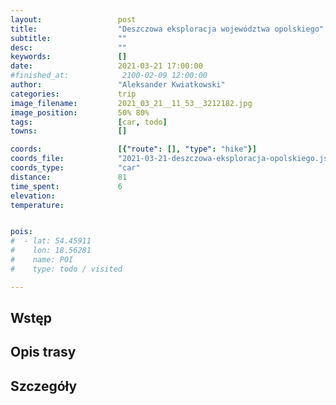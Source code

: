 ```yaml
---
layout:                 post
title:                  "Deszczowa eksploracja województwa opolskiego"
subtitle:               ""
desc:                   ""
keywords:               []
date:                   2021-03-21 17:00:00
#finished_at:            2100-02-09 12:00:00
author:                 "Aleksander Kwiatkowski"
categories:             trip
image_filename:         2021_03_21__11_53__3212182.jpg
image_position:         50% 80%
tags:                   [car, todo]
towns:                  []

coords:                 [{"route": [], "type": "hike"}]
coords_file:            "2021-03-21-deszczowa-eksploracja-opolskiego.json"
coords_type:            "car"
distance:               81
time_spent:             6
elevation:              
temperature:            


pois:
#  - lat: 54.45911
#    lon: 18.56281
#    name: POI
#    type: todo / visited

---
```



## Wstęp

## Opis trasy

## Szczegóły
